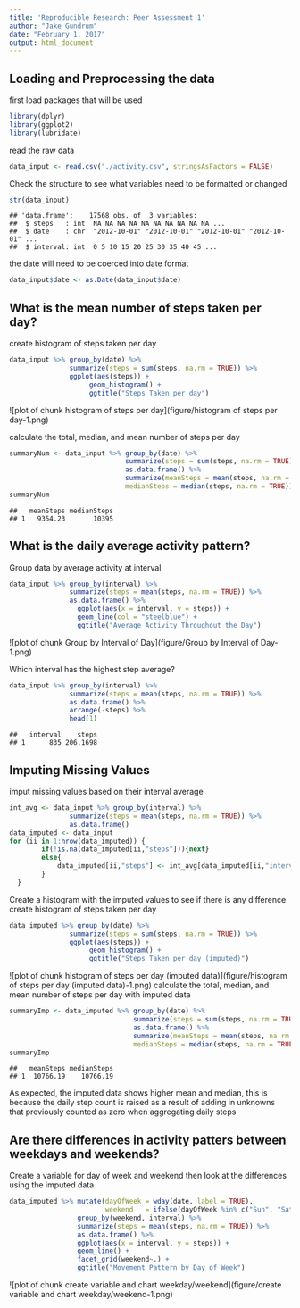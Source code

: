 ```yaml
---
title: 'Reproducible Research: Peer Assessment 1'
author: "Jake Gundrum"
date: "February 1, 2017"
output: html_document
---
```





## Loading and Preprocessing the data
first load packages that will be used

```r
library(dplyr)
library(ggplot2)
library(lubridate)
```

read the raw data

```r
data_input <- read.csv("./activity.csv", stringsAsFactors = FALSE)
```
Check the structure to see what variables need to be formatted or changed

```r
str(data_input)
```

```
## 'data.frame':	17568 obs. of  3 variables:
##  $ steps   : int  NA NA NA NA NA NA NA NA NA NA ...
##  $ date    : chr  "2012-10-01" "2012-10-01" "2012-10-01" "2012-10-01" ...
##  $ interval: int  0 5 10 15 20 25 30 35 40 45 ...
```
the date will need to be coerced into date format

```r
data_input$date <- as.Date(data_input$date)
```

## What is the mean number of steps taken per day?
create histogram of steps taken per day

```r
data_input %>% group_by(date) %>%
               summarize(steps = sum(steps, na.rm = TRUE)) %>% 
               ggplot(aes(steps)) +
                    geom_histogram() +
                    ggtitle("Steps Taken per day")
```

![plot of chunk histogram of steps per day](figure/histogram of steps per day-1.png)

calculate the total, median, and mean number of steps per day

```r
summaryNum <- data_input %>% group_by(date) %>%
                             summarize(steps = sum(steps, na.rm = TRUE)) %>% 
                             as.data.frame() %>% 
                             summarize(meanSteps = mean(steps, na.rm = TRUE),
                             medianSteps = median(steps, na.rm = TRUE))
summaryNum
```

```
##   meanSteps medianSteps
## 1   9354.23       10395
```
## What is the daily average activity pattern?
Group data by average activity at interval

```r
data_input %>% group_by(interval) %>% 
               summarize(steps = mean(steps, na.rm = TRUE)) %>%
               as.data.frame() %>% 
                 ggplot(aes(x = interval, y = steps)) +
                 geom_line(col = "steelblue") +
                 ggtitle("Average Activity Throughout the Day")
```

![plot of chunk Group by Interval of Day](figure/Group by Interval of Day-1.png)

Which interval has the highest step average?

```r
data_input %>% group_by(interval) %>% 
               summarize(steps = mean(steps, na.rm = TRUE)) %>%
               as.data.frame() %>% 
               arrange(-steps) %>% 
               head(1)
```

```
##   interval    steps
## 1      835 206.1698
```

## Imputing Missing Values
imput missing values based on their interval average

```r
int_avg <- data_input %>% group_by(interval) %>% 
               summarize(steps = mean(steps, na.rm = TRUE)) %>%
               as.data.frame()
data_imputed <- data_input
for (ii in 1:nrow(data_imputed)) {
        if(!is.na(data_imputed[ii,"steps"])){next}
        else{
            data_imputed[ii,"steps"] <- int_avg[data_imputed[ii,"interval"] == int_avg[,"interval"], "steps"]
        }  
  }
```
Create a histogram with the imputed values to see if there is any difference
create histogram of steps taken per day

```r
data_imputed %>% group_by(date) %>%
               summarize(steps = sum(steps, na.rm = TRUE)) %>% 
               ggplot(aes(steps)) +
                    geom_histogram() +
                    ggtitle("Steps Taken per day (imputed)")
```

![plot of chunk histogram of steps per day (imputed data)](figure/histogram of steps per day (imputed data)-1.png)
calculate the total, median, and mean number of steps per day with imputed data

```r
summaryImp <- data_imputed %>% group_by(date) %>%
                               summarize(steps = sum(steps, na.rm = TRUE)) %>% 
                               as.data.frame() %>% 
                               summarize(meanSteps = mean(steps, na.rm = TRUE),
                               medianSteps = median(steps, na.rm = TRUE))
summaryImp
```

```
##   meanSteps medianSteps
## 1  10766.19    10766.19
```
As expected, the imputed data shows higher mean and median, this is because the daily step count is raised as a result of adding in unknowns that previously counted as zero when aggregating daily steps

## Are there differences in activity patters between weekdays and weekends?
Create a variable for day of week and weekend then look at the differences using the imputed data

```r
data_imputed %>% mutate(dayOfWeek = wday(date, label = TRUE),
                        weekend   = ifelse(dayOfWeek %in% c("Sun", "Sat"),"Weekend","Weekday")) %>% 
                 group_by(weekend, interval) %>% 
                 summarize(steps = mean(steps, na.rm = TRUE)) %>% 
                 as.data.frame() %>%
                 ggplot(aes(x = interval, y = steps)) +
                 geom_line() +
                 facet_grid(weekend~.) +
                 ggtitle("Movement Pattern by Day of Week")
```

![plot of chunk create variable and chart weekday/weekend](figure/create variable and chart weekday/weekend-1.png)

